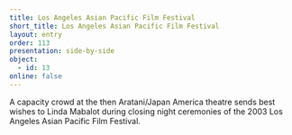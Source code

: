 ```yaml
---
title: Los Angeles Asian Pacific Film Festival
short_title: Los Angeles Asian Pacific Film Festival
layout: entry
order: 113
presentation: side-by-side
object:
  - id: 13
online: false
---
```


A capacity crowd at the then Aratani/Japan America theatre sends best wishes to Linda Mabalot during closing night ceremonies of the 2003 Los Angeles Asian Pacific Film Festival.
